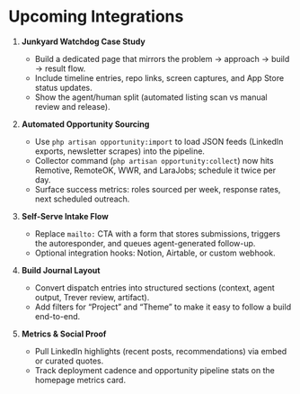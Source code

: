 # Upcoming Integrations

1. **Junkyard Watchdog Case Study**
   - Build a dedicated page that mirrors the problem → approach → build → result flow.
   - Include timeline entries, repo links, screen captures, and App Store status updates.
   - Show the agent/human split (automated listing scan vs manual review and release).

2. **Automated Opportunity Sourcing**
   - Use `php artisan opportunity:import` to load JSON feeds (LinkedIn exports, newsletter scrapes) into the pipeline.
   - Collector command (`php artisan opportunity:collect`) now hits Remotive, RemoteOK, WWR, and LaraJobs; schedule it twice per day.
   - Surface success metrics: roles sourced per week, response rates, next scheduled outreach.

3. **Self-Serve Intake Flow**
   - Replace `mailto:` CTA with a form that stores submissions, triggers the autoresponder, and queues agent-generated follow-up.
   - Optional integration hooks: Notion, Airtable, or custom webhook.

4. **Build Journal Layout**
   - Convert dispatch entries into structured sections (context, agent output, Trever review, artifact).
   - Add filters for “Project” and “Theme” to make it easy to follow a build end-to-end.

5. **Metrics & Social Proof**
   - Pull LinkedIn highlights (recent posts, recommendations) via embed or curated quotes.
   - Track deployment cadence and opportunity pipeline stats on the homepage metrics card.
